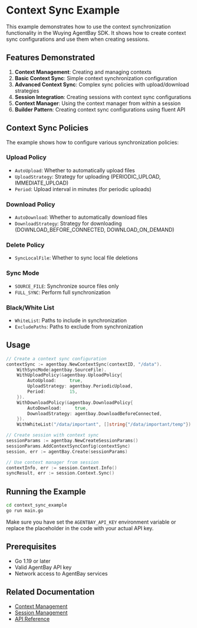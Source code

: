 # Context Sync Example

This example demonstrates how to use the context synchronization functionality in the Wuying AgentBay SDK. It shows how to create context sync configurations and use them when creating sessions.

## Features Demonstrated

1. **Context Management**: Creating and managing contexts
2. **Basic Context Sync**: Simple context synchronization configuration
3. **Advanced Context Sync**: Complex sync policies with upload/download strategies
4. **Session Integration**: Creating sessions with context sync configurations  
5. **Context Manager**: Using the context manager from within a session
6. **Builder Pattern**: Creating context sync configurations using fluent API

## Context Sync Policies

The example shows how to configure various synchronization policies:

### Upload Policy
- `AutoUpload`: Whether to automatically upload files
- `UploadStrategy`: Strategy for uploading (PERIODIC_UPLOAD, IMMEDIATE_UPLOAD)
- `Period`: Upload interval in minutes (for periodic uploads)

### Download Policy
- `AutoDownload`: Whether to automatically download files
- `DownloadStrategy`: Strategy for downloading (DOWNLOAD_BEFORE_CONNECTED, DOWNLOAD_ON_DEMAND)

### Delete Policy
- `SyncLocalFile`: Whether to sync local file deletions

### Sync Mode
- `SOURCE_FILE`: Synchronize source files only
- `FULL_SYNC`: Perform full synchronization

### Black/White List
- `WhiteList`: Paths to include in synchronization
- `ExcludePaths`: Paths to exclude from synchronization

## Usage

```go
// Create a context sync configuration
contextSync := agentbay.NewContextSync(contextID, "/data").
    WithSyncMode(agentbay.SourceFile).
    WithUploadPolicy(&agentbay.UploadPolicy{
        AutoUpload:     true,
        UploadStrategy: agentbay.PeriodicUpload,
        Period:         15,
    }).
    WithDownloadPolicy(&agentbay.DownloadPolicy{
        AutoDownload:     true,
        DownloadStrategy: agentbay.DownloadBeforeConnected,
    }).
    WithWhiteList("/data/important", []string{"/data/important/temp"})

// Create session with context sync
sessionParams := agentbay.NewCreateSessionParams()
sessionParams.AddContextSyncConfig(contextSync)
session, err := agentBay.Create(sessionParams)

// Use context manager from session
contextInfo, err := session.Context.Info()
syncResult, err := session.Context.Sync()
```

## Running the Example

```bash
cd context_sync_example
go run main.go
```

Make sure you have set the `AGENTBAY_API_KEY` environment variable or replace the placeholder in the code with your actual API key.

## Prerequisites

- Go 1.19 or later
- Valid AgentBay API key
- Network access to AgentBay services

## Related Documentation

- [Context Management](../../docs/concepts/contexts.md)
- [Session Management](../../docs/concepts/sessions.md)
- [API Reference](../../docs/api-reference/) 